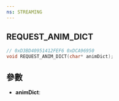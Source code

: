 ```yaml
---
ns: STREAMING
---
```

## REQUEST_ANIM_DICT

```c
// 0xD3BD40951412FEF6 0xDCA96950
void REQUEST_ANIM_DICT(char* animDict);
```


## 參數
* **animDict**: 

